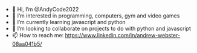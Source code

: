 - 👋 Hi, I’m @AndyCode2022
- 👀 I’m interested in programming, computers, gym and video games
- 🌱 I’m currently learning javascript and python
- 💞️ I’m looking to collaborate on projects to do with python and javascript
- 📫 How to reach me: https://www.linkedin.com/in/andrew-webster-08aa041b5/

<!---
AndyCode2022/AndyCode2022 is a ✨ special ✨ repository because its `README.md` (this file) appears on your GitHub profile.
You can click the Preview link to take a look at your changes.
--->
